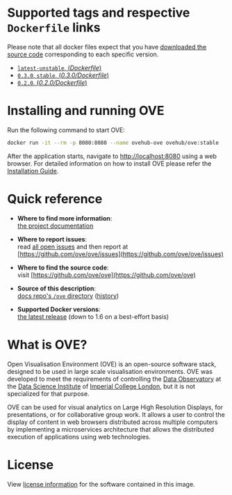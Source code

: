 # Supported tags and respective `Dockerfile` links

Please note that all docker files expect that you have [downloaded the source code](https://dsi.gitbook.io/ove/installation#downloading-source-code) corresponding to each specific version.

- [`latest-unstable`, (*Dockerfile*)](https://github.com/ove/ove/blob/master/Dockerfile)
- [`0.3.0`, `stable`, (*0.3.0/Dockerfile*)](https://github.com/ove/ove/blob/v0.3.0/Dockerfile)
- [`0.2.0`, (*0.2.0/Dockerfile*)](https://github.com/ove/ove/blob/v0.3.0/Dockerfile)

# Installing and running OVE

Run the following command to start OVE:

```sh
docker run -it --rm -p 8080:8080 --name ovehub-ove ovehub/ove:stable
```

After the application starts, navigate to [http://localhost:8080](http://localhost:8080) using a web browser. For detailed information on how to install OVE please refer the [Installation Guide](https://dsi.gitbook.io/ove/installation#installation-by-running-ove-installers).

# Quick reference

- **Where to find more information**:<br/>
  [the project documentation](https://dsi.gitbook.io/ove)

- **Where to report issues**:<br/>
  read [all open issues](https://data-science.doc.ic.ac.uk/ove/) and then report at [https://github.com/ove/ove/issues](https://github.com/ove/ove/issues)

- **Where to find the source code**:<br/>
  visit [https://github.com/ove/ove](https://github.com/ove/ove)

- **Source of this description**:<br/>
  [docs repo's `/ove` directory](https://github.com/ove/ove-docs/tree/master/dockerhub/ovehub/ove) ([history](https://github.com/ove/ove-docs/commits/master/dockerhub/ovehub/ove))

- **Supported Docker versions**:<br/>
  [the latest release](https://github.com/docker/docker-ce/releases/latest) (down to 1.6 on a best-effort basis)

# What is OVE?

Open Visualisation Environment (OVE) is an open-source software stack, designed to be used in large scale visualisation environments. OVE was developed to meet the requirements of controlling the [Data Observatory](https://www.imperial.ac.uk/data-science/data-observatory/) at the [Data Science Institute](https://www.imperial.ac.uk/data-science/) of [Imperial College London](https://www.imperial.ac.uk), but it is not specialized for that purpose.

OVE can be used for visual analytics on Large High Resolution Displays, for presentations, or for collaborative group work. It allows a user to control the display of content in web browsers distributed across multiple computers by implementing a microservices architecture that allows the distributed execution of applications using web technologies.

# License

View [license information](https://github.com/ove/ove/blob/master/LICENSE) for the software contained in this image.
